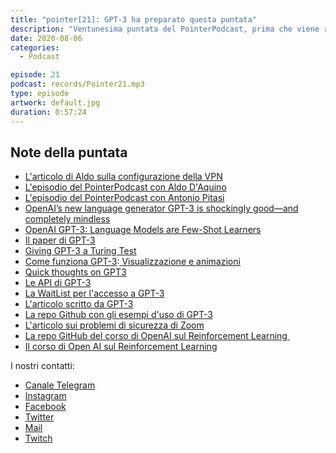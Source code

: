 ```yaml
---
title: "pointer[21]: GPT-3 ha preparato questa puntata"
description: "Ventunesima puntata del PointerPodcast, prima che viene rilasciata direttamente sulla nuova VPS che abbiamo preso su Contabo. <br>Come avrete capito già dal titolo in questa puntata parliamo di GPT-3, il nuovo Language Model di Open AI che tanto sta facendo parlare di se. Nel proseguo della puntata discutiamo di Tik Tok, dell'ennesimo problema di sicurezza trovato (e risolto) in Zoom e dell'Hack di Twitter."
date: 2020-08-06
categories:
  - Podcast

episode: 21
podcast: records/Pointer21.mp3
type: episode
artwork: default.jpg
duration: 0:57:24
---
```


## Note della puntata

<!-- wp:list -->
<ul><li><a href="https://medium.com/@daquinoaldo/my-server-setup-reverse-proxy-and-free-ssl-thanks-to-traefik-and-docker-4e7fa161e30f">L'articolo di Aldo sulla configurazione della VPN</a> </li><li><a href="https://pointerpodcast.it/podcast/pointer13-ma-docker-cose/">L'episodio del PointerPodcast con Aldo D'Aquino</a></li><li><a href="https://pointerpodcast.it/podcast/pointer17-apriamo-giovani-menti-a-nuovi-mondi-con-antonio-pitasi/">L'episodio del PointerPodcast con Antonio Pitasi</a></li><li><a href="https://www.technologyreview.com/2020/07/20/1005454/openai-machine-learning-language-generator-gpt-3-nlp/">OpenAI’s new language generator GPT-3 is shockingly good—and completely mindless</a></li><li><a href="https://medium.com/analytics-vidhya/openai-gpt-3-language-models-are-few-shot-learners-82531b3d3122">OpenAI GPT-3: Language Models are Few-Shot Learners</a></li><li><a href="https://arxiv.org/pdf/2005.14165.pdf">Il paper di GPT-3</a></li><li><a href="https://lacker.io/ai/2020/07/06/giving-gpt-3-a-turing-test.html">Giving GPT-3 a Turing Test</a></li><li><a href="http://jalammar.github.io/how-gpt3-works-visualizations-animations/">Come funziona GPT-3</a>:<a href="http://jalammar.github.io/how-gpt3-works-visualizations-animations/"> Visualizzazione e animazioni</a></li><li><a href="https://delian.substack.com/p/quick-thoughts-on-gpt3?utm_source=Iterable&amp;utm_medium=email&amp;utm_campaign=newsletter_94">Quick thoughts on GPT3</a></li><li><a href="https://openai.com/blog/openai-api/?utm_campaign=The%20Batch&amp;utm_medium=email&amp;_hsmi=92268919&amp;_hsenc=p2ANqtz--Eot109LN3KYN-I9V_6_3hwF7t-el8yxqyVUJ4Qivr6EXVcTR-GPHMjVQUEf8sV0y0DZp3GVQAwsB_XfBjV-M90TY7pQ&amp;utm_content=92268919&amp;utm_source=hs_email">Le API di GPT-3</a></li><li><a href="https://forms.office.com/Pages/ResponsePage.aspx?id=VsqMpNrmTkioFJyEllK8s0v5E5gdyQhOuZCXNuMR8i1UQjFWVTVUVEpGNkg3U1FNRDVVRFg3U0w4Vi4u">La WaitList per l'accesso a GPT-3</a></li><li><a href="https://maraoz.com/2020/07/18/openai-gpt3/">L'articolo scritto da GPT-3</a></li><li><a href="https://github.com/elyase/awesome-gpt3?utm_campaign=The%20Batch&amp;utm_medium=email&amp;_hsmi=92268919&amp;_hsenc=p2ANqtz-_TrApRaEHVnOd9YeupNLWJgbaCaeHm2dOQ2jy__FDXywcFDa6D6VnnJSRzC33ccFEWjKcGGiFpW0pcodsh_RMgtbiVQg&amp;utm_content=92268919&amp;utm_source=hs_email">La repo Github con gli esempi d'uso di GPT-3</a></li><li><a href="https://www.tomanthony.co.uk/blog/zoom-security-exploit-crack-private-meeting-passwords/">L'articolo sui problemi di sicurezza di Zoom</a></li><li><a href="https://github.com/openai/spinningup">La repo GitHub del corso di OpenAI sul Reinforcement Learning&nbsp;</a></li><li><a href="https://spinningup.openai.com/en/latest/">Il corso di Open AI sul Reinforcement Learning</a></li></ul>
<!-- /wp:list -->


I nostri contatti:

- [Canale Telegram](https://t.me/PointerPodcast)
- [Instagram](https://www.instagram.com/pointerpodcast/)
- [Facebook](https://www.facebook.com/pointerPodcast/)
- [Twitter](https://twitter.com/PointerPodcast)
- [Mail](info@pointerpodcast.it)
- [Twitch](https://www.twitch.tv/pointerpodcast)


